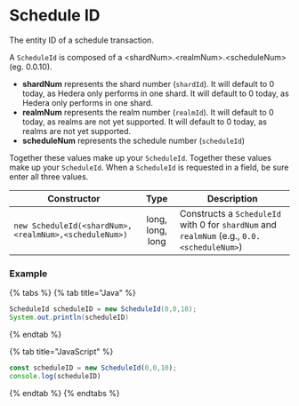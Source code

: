# Schedule ID

The entity ID of a schedule transaction.

A `ScheduleId` is composed of a \<shardNum>.\<realmNum>.\<scheduleNum> (eg. 0.0.10).

* **shardNum** represents the shard number (`shardId`). It will default to 0 today, as Hedera only performs in one shard. It will default to 0 today, as Hedera only performs in one shard.
* **realmNum** represents the realm number (`realmId`). It will default to 0 today, as realms are not yet supported. It will default to 0 today, as realms are not yet supported.
* **scheduleNum** represents the schedule number (`scheduleId`)

Together these values make up your `ScheduleId`. Together these values make up your `ScheduleId`. When a `ScheduleId` is requested in a field, be sure enter all three values.

| **Constructor**                                                         |     **Type**     | **Description**                                                                                  |
| ----------------------------------------------------------------------- |:----------------:| ------------------------------------------------------------------------------------------------ |
| `new ScheduleId(<shardNum>,<realmNum>,<scheduleNum>)` | long, long, long | Constructs a `ScheduleId` with 0 for `shardNum` and `realmNum` (e.g., `0.0.<scheduleNum>`) |

### Example

{% tabs %}
{% tab title="Java" %}
```java
ScheduleId scheduleID = new ScheduleId(0,0,10); 
System.out.println(scheduleID)
```
{% endtab %}

{% tab title="JavaScript" %}
```javascript
const scheduleID = new ScheduleId(0,0,10); 
console.log(scheduleID)
```
{% endtab %}
{% endtabs %}
